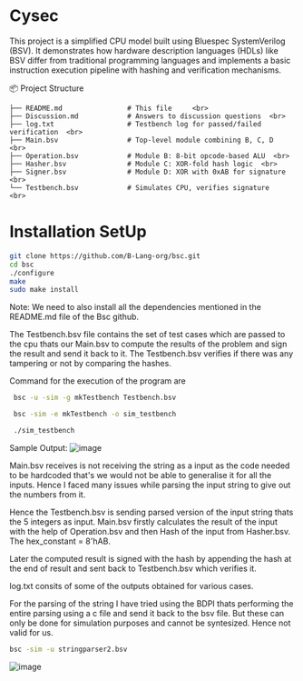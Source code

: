 # Cysec
This project is a simplified CPU model built using Bluespec SystemVerilog (BSV). It demonstrates how hardware description languages (HDLs) like BSV differ from traditional programming languages and implements a basic instruction execution pipeline with hashing and verification mechanisms.

📦 Project Structure
```text
├── README.md                # This file     <br>
├── Discussion.md            # Answers to discussion questions  <br>
├── log.txt                  # Testbench log for passed/failed verification  <br>
├── Main.bsv                 # Top-level module combining B, C, D  <br>
├── Operation.bsv            # Module B: 8-bit opcode-based ALU  <br>
├── Hasher.bsv               # Module C: XOR-fold hash logic  <br>
├── Signer.bsv               # Module D: XOR with 0xAB for signature  <br>
└── Testbench.bsv            # Simulates CPU, verifies signature   <br>
```

# Installation SetUp
```bash
git clone https://github.com/B-Lang-org/bsc.git
cd bsc
./configure
make
sudo make install
```

Note: We need to also install all the dependencies mentioned in the README.md file of the Bsc github.

The Testbench.bsv file contains the set of test cases which are passed to the cpu thats our Main.bsv to compute the results of the problem and sign the result and send it back to it. The Testbench.bsv verifies if there was any tampering or not by comparing the hashes.

Command for the execution of the program are
```bash
 bsc -u -sim -g mkTestbench Testbench.bsv

 bsc -sim -e mkTestbench -o sim_testbench

 ./sim_testbench
```

 Sample Output:
![image](https://github.com/user-attachments/assets/15c5a38d-de68-48d4-b362-263ebd5cb123)

Main.bsv receives is not receiving the string as a input as the code needed to be hardcoded that's we would not be able to generalise it for all the inputs. Hence I faced many issues while parsing the input string to give out the numbers from it.

Hence the Testbench.bsv is sending parsed version of the input string thats the 5 integers as input. Main.bsv firstly calculates the result of the input with the help of Operation.bsv and then Hash of the input from Hasher.bsv. The hex_constant = 8'hAB. 

Later the computed result is signed with the hash by appending the hash at the end of result and sent back to Testbench.bsv which verifies it.

log.txt consits of some of the outputs obtained for various cases.

For the parsing of the string I have tried using the BDPI thats performing the entire parsing using a c file and send it back to the bsv file. But these can only be done for simulation purposes and cannot be syntesized. Hence not valid for us.

```bash
bsc -sim -u stringparser2.bsv
```


![image](https://github.com/user-attachments/assets/878f4a02-02d5-4503-b783-4f066c9b9a56)


